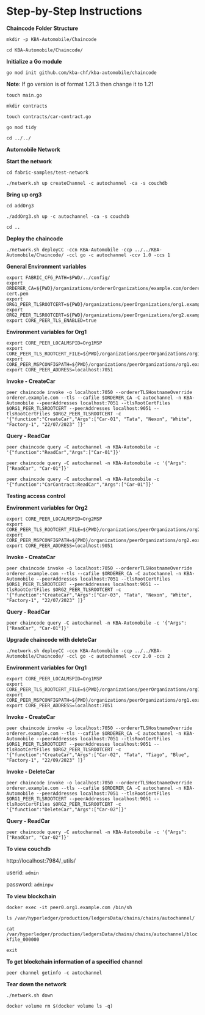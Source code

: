 # Step-by-Step Instructions 

**Chaincode Folder Structure**

```
mkdir -p KBA-Automobile/Chaincode
```

```
cd KBA-Automobile/Chaincode/
```
**Initialize a Go module**
```
go mod init github.com/kba-chf/kba-automobile/chaincode
```

**Note**: If go version is of format 1.21.3 then change it to 1.21

```
touch main.go
```
```
mkdir contracts
```
```
touch contracts/car-contract.go
```
```
go mod tidy
```
```
cd ../../
```

**Automobile Network**

**Start the network**

```
cd fabric-samples/test-network
```


```
./network.sh up createChannel -c autochannel -ca -s couchdb
```


**Bring up org3**

```
cd addOrg3
```


```
./addOrg3.sh up -c autochannel -ca -s couchdb
```


```
cd ..
```

**Deploy the chaincode**
```
./network.sh deployCC -ccn KBA-Automobile -ccp ../../KBA-Automobile/Chaincode/ -ccl go -c autochannel -ccv 1.0 -ccs 1
```

**General Environment variables**

```
export FABRIC_CFG_PATH=$PWD/../config/
export ORDERER_CA=${PWD}/organizations/ordererOrganizations/example.com/orderers/orderer.example.com/msp/tlscacerts/tlsca.example.com-cert.pem
export ORG1_PEER_TLSROOTCERT=${PWD}/organizations/peerOrganizations/org1.example.com/peers/peer0.org1.example.com/tls/ca.crt
export ORG2_PEER_TLSROOTCERT=${PWD}/organizations/peerOrganizations/org2.example.com/peers/peer0.org2.example.com/tls/ca.crt
export CORE_PEER_TLS_ENABLED=true
```

**Environment variables for Org1**

```
export CORE_PEER_LOCALMSPID=Org1MSP
export CORE_PEER_TLS_ROOTCERT_FILE=${PWD}/organizations/peerOrganizations/org1.example.com/peers/peer0.org1.example.com/tls/ca.crt
export CORE_PEER_MSPCONFIGPATH=${PWD}/organizations/peerOrganizations/org1.example.com/users/Admin@org1.example.com/msp
export CORE_PEER_ADDRESS=localhost:7051
```
**Invoke - CreateCar**
```
peer chaincode invoke -o localhost:7050 --ordererTLSHostnameOverride orderer.example.com --tls --cafile $ORDERER_CA -C autochannel -n KBA-Automobile --peerAddresses localhost:7051 --tlsRootCertFiles $ORG1_PEER_TLSROOTCERT --peerAddresses localhost:9051 --tlsRootCertFiles $ORG2_PEER_TLSROOTCERT -c '{"function":"CreateCar","Args":["Car-01", "Tata", "Nexon", "White", "Factory-1", "22/07/2023" ]}'
```
**Query - ReadCar**

```
peer chaincode query -C autochannel -n KBA-Automobile -c '{"function":"ReadCar","Args":["Car-01"]}'
```

```
peer chaincode query -C autochannel -n KBA-Automobile -c '{"Args":["ReadCar", "Car-01"]}'
```

```
peer chaincode query -C autochannel -n KBA-Automobile -c '{"function":"CarContract:ReadCar","Args":["Car-01"]}'
```
**Testing access control**

**Environment variables for Org2**
```
export CORE_PEER_LOCALMSPID=Org2MSP
export CORE_PEER_TLS_ROOTCERT_FILE=${PWD}/organizations/peerOrganizations/org2.example.com/peers/peer0.org2.example.com/tls/ca.crt
export CORE_PEER_MSPCONFIGPATH=${PWD}/organizations/peerOrganizations/org2.example.com/users/Admin@org2.example.com/msp
export CORE_PEER_ADDRESS=localhost:9051
```
**Invoke - CreateCar**

```
peer chaincode invoke -o localhost:7050 --ordererTLSHostnameOverride orderer.example.com --tls --cafile $ORDERER_CA -C autochannel -n KBA-Automobile --peerAddresses localhost:7051 --tlsRootCertFiles $ORG1_PEER_TLSROOTCERT --peerAddresses localhost:9051 --tlsRootCertFiles $ORG2_PEER_TLSROOTCERT -c '{"function":"CreateCar","Args":["Car-03", "Tata", "Nexon", "White", "Factory-1", "22/07/2023" ]}'
```
**Query - ReadCar**

```
peer chaincode query -C autochannel -n KBA-Automobile -c '{"Args":["ReadCar", "Car-01"]}'
```
**Upgrade chaincode with deleteCar**

```
./network.sh deployCC -ccn KBA-Automobile -ccp ../../KBA-Automobile/Chaincode/ -ccl go -c autochannel -ccv 2.0 -ccs 2
```
**Environment variables for Org1**

```
export CORE_PEER_LOCALMSPID=Org1MSP
export CORE_PEER_TLS_ROOTCERT_FILE=${PWD}/organizations/peerOrganizations/org1.example.com/peers/peer0.org1.example.com/tls/ca.crt
export CORE_PEER_MSPCONFIGPATH=${PWD}/organizations/peerOrganizations/org1.example.com/users/Admin@org1.example.com/msp
export CORE_PEER_ADDRESS=localhost:7051
```

**Invoke - CreateCar**

```
peer chaincode invoke -o localhost:7050 --ordererTLSHostnameOverride orderer.example.com --tls --cafile $ORDERER_CA -C autochannel -n KBA-Automobile --peerAddresses localhost:7051 --tlsRootCertFiles $ORG1_PEER_TLSROOTCERT --peerAddresses localhost:9051 --tlsRootCertFiles $ORG2_PEER_TLSROOTCERT -c '{"function":"CreateCar","Args":["Car-02", "Tata", "Tiago", "Blue", "Factory-1", "22/09/2023" ]}'
```
**Invoke - DeleteCar**
```
peer chaincode invoke -o localhost:7050 --ordererTLSHostnameOverride orderer.example.com --tls --cafile $ORDERER_CA -C autochannel -n KBA-Automobile --peerAddresses localhost:7051 --tlsRootCertFiles $ORG1_PEER_TLSROOTCERT --peerAddresses localhost:9051 --tlsRootCertFiles $ORG2_PEER_TLSROOTCERT -c '{"function":"DeleteCar","Args":["Car-02"]}'
```
**Query - ReadCar**
```
peer chaincode query -C autochannel -n KBA-Automobile -c '{"Args":["ReadCar", "Car-02"]}'
```

**To view couchdb**

http://localhost:7984/_utils/

userid: `admin`

password: `adminpw`

**To view blockchain**

`docker exec -it peer0.org1.example.com /bin/sh`

`ls /var/hyperledger/production/ledgersData/chains/chains/autochannel/`

`cat /var/hyperledger/production/ledgersData/chains/chains/autochannel/blockfile_000000`

`exit`

**To get blockchain information of a specified channel**

`peer channel getinfo -c autochannel`

**Tear down the network**

```
./network.sh down
```


```
docker volume rm $(docker volume ls -q)
```

